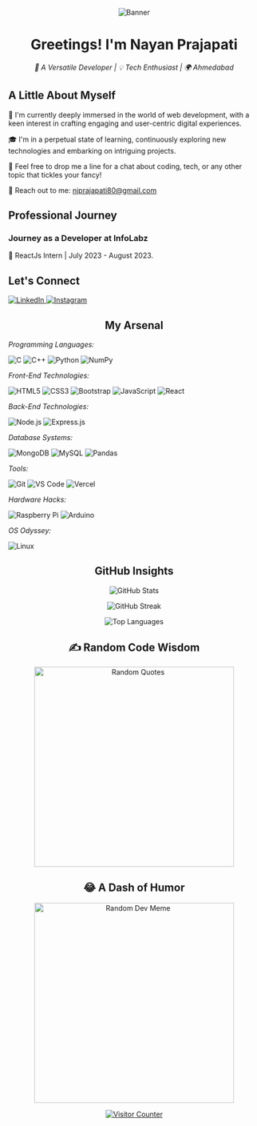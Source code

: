 <!-- Banner -->
<p align="center">
  <img src="https://svg-banners.vercel.app/api?type=luminance&text1=Welcome%20🌻&width=800&height=400" alt="Banner">
</p>

<!-- Introduction -->
<h1 align="center">Greetings! I'm Nayan Prajapati</h1>
<p align="center">
  <em>🚀 A Versatile Developer | 💡 Tech Enthusiast | 🌍 Ahmedabad</em>
</p>

<!-- About Me -->
## A Little About Myself

🌱 I'm currently deeply immersed in the world of web development, with a keen interest in crafting engaging and user-centric digital experiences.

🎓 I'm in a perpetual state of learning, continuously exploring new technologies and embarking on intriguing projects.

💬 Feel free to drop me a line for a chat about coding, tech, or any other topic that tickles your fancy!

📧 Reach out to me: [njprajapati80@gmail.com](mailto:njprajapati80@gmail.com)

<!-- Experience -->
## Professional Journey

### Journey as a Developer at InfoLabz
📍 ReactJs Intern | July 2023 - August 2023.

<!-- Connect with Me -->
## Let's Connect

<p>
  <a href="https://www.linkedin.com/in/nayan-prajapati-368238259/
" target="_blank">
    <img src="https://img.shields.io/badge/LinkedIn-%230077B5.svg?logo=linkedin&logoColor=white" alt="LinkedIn">
  </a>
  <a href="https://instagram.com/iamnaynn" target="_blank">
    <img src="https://img.shields.io/badge/Instagram-%23E4405F.svg?logo=Instagram&logoColor=white" alt="Instagram">
  </a>
</p>

<!-- My World of Tools -->
<h2 align="center">My Arsenal</h2>

<p>
  <em>Programming Languages:</em>
</p>

<p>
  <img src="https://img.shields.io/badge/C-%2300599C.svg?style=for-the-badge&logo=c&logoColor=white" alt="C">
  <img src="https://img.shields.io/badge/C++-%2300599C.svg?style=for-the-badge&logo=c%2B%2B&logoColor=white" alt="C++">
  <img src="https://img.shields.io/badge/Python-3670A0?style=for-the-badge&logo=python&logoColor=ffdd54" alt="Python">
  <img src="https://img.shields.io/badge/NumPy-%23013243.svg?style=for-the-badge&logo=numpy&logoColor=white" alt="NumPy">
</p>

<p>
  <em>Front-End Technologies:</em>
</p>

<p>
  <img src="https://img.shields.io/badge/HTML5-%23E34F26.svg?style=for-the-badge&logo=html5&logoColor=white" alt="HTML5">
  <img src="https://img.shields.io/badge/CSS3-%231572B6.svg?style=for-the-badge&logo=css3&logoColor=white" alt="CSS3">
  <img src="https://img.shields.io/badge/Bootstrap-%23563D7C.svg?style=for-the-badge&logo=bootstrap&logoColor=white" alt="Bootstrap">
  <img src="https://img.shields.io/badge/JavaScript-%23323330.svg?style=for-the-badge&logo=javascript&logoColor=%23F7DF1E" alt="JavaScript">
  <img src="https://img.shields.io/badge/React-%2320232a.svg?style=for-the-badge&logo=react&logoColor=%2361DAFB" alt="React">
</p>

<p>
  <em>Back-End Technologies:</em>
</p>

<p>
  <img src="https://img.shields.io/badge/Node.js-6DA55F?style=for-the-badge&logo=node.js&logoColor=white" alt="Node.js">
  <img src="https://img.shields.io/badge/Express.js-%23404d59.svg?style=for-the-badge&logo=express&logoColor=%2361DAFB" alt="Express.js">
</p>

<p>
  <em>Database Systems:</em>
</p>

<p>
  <img src="https://img.shields.io/badge/MongoDB-%234ea94b.svg?style=for-the-badge&logo=mongodb&logoColor=white" alt="MongoDB">
  <img src="https://img.shields.io/badge/MySQL-%2300f.svg?style=for-the-badge&logo=mysql&logoColor=white" alt="MySQL">
  <img src="https://img.shields.io/badge/Pandas-%23150458.svg?style=for-the-badge&logo=pandas&logoColor=white" alt="Pandas">
</p>

<p>
  <em>Tools:</em>
</p>

<p>
  <img src="https://img.shields.io/badge/Git-%23F05032.svg?style=for-the-badge&logo=git&logoColor=white" alt="Git">
  <img src="https://img.shields.io/badge/VS%20Code-%23007ACC.svg?style=for-the-badge&logo=visual-studio-code&logoColor=white" alt="VS Code">
  <img src="https://img.shields.io/badge/Vercel-%23000000.svg?style=for-the-badge&logo=vercel&logoColor=white" alt="Vercel">
</p>

<p>
  <em>Hardware Hacks:</em>
</p>

<p>
  <img src="https://img.shields.io/badge/-RaspberryPi-C51A4A?style=for-the-badge&logo=Raspberry-Pi" alt="Raspberry Pi">
  <img src="https://img.shields.io/badge/-Arduino-00979D?style=for-the-badge&logo=Arduino&logoColor=white" alt="Arduino">
</p>

<p>
  <em>OS Odyssey:</em>
</p>

<p>
  <img src="https://img.shields.io/badge/Linux-FCC624?style=for-the-badge&logo=linux&logoColor=black" alt="Linux">
</p>

<!-- GitHub Insights -->
<h2 align="center">GitHub Insights</h2>

<!-- GitHub Stats -->
<p align="center">
  <img src="https://github-readme-stats.vercel.app/api?username=Naynn2003&theme=dark&hide_border=false&include_all_commits=true&count_private=true" alt="GitHub Stats">
</p>

<!-- GitHub Streak -->
<p align="center">
  <img src="https://github-readme-streak-stats.herokuapp.com/?user=Naynn2003&theme=dark&hide_border=false" alt="GitHub Streak">
</p>

<!-- Top Languages -->
<p align="center">
  <img src="https://github-readme-stats.vercel.app/api/top-langs/?username=Naynn2003&theme=dark&hide_border=false&include_all_commits=true&count_private=true&layout=compact" alt="Top Languages">
</p>


<!-- Random Wisdom -->
<h2 align="center">✍️ Random Code Wisdom</h2>
<p align="center">
  <img src="https://quotes-github-readme.vercel.app/api?type=vertical&theme=radical" alt="Random Quotes" style="height: 400px;">
</p>

<!-- A Dose of Humor -->
<h2 align="center">😂 A Dash of Humor</h2>

<p align="center">
  <img src="https://randommeme-five.vercel.app/" alt="Random Dev Meme" style="height: 400px;">
</p>

<!-- Visitor Counter -->
<p align="center">
  <a href="https://visitcount.itsvg.in" target="_blank">
    <img src="https://shields.io/badge/dynamic/json?color=blue&label=Visitors&query=%24.value&url=https%3A%2F%2Fapi.countapi.xyz%2Fget%2Fnaynn2003%2Fgithub-profile" alt="Visitor Counter">
  </a>
</p>
